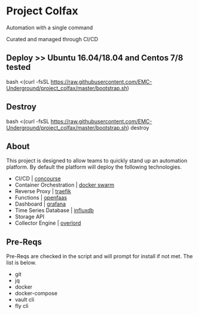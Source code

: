 # Project Colfax
Automation with a single command

Curated and managed through CI/CD

## Deploy >> Ubuntu 16.04/18.04 and Centos 7/8 tested
bash <(curl -fsSL https://raw.githubusercontent.com/EMC-Underground/project_colfax/master/bootstrap.sh)

## Destroy
bash <(curl -fsSL https://raw.githubusercontent.com/EMC-Underground/project_colfax/master/bootstrap.sh) destroy

## About
This project is designed to allow teams to quickly stand up an automation
platform. By default the platform will deploy the following technologies.

- CI/CD | [concourse](https://concourse-ci.org/)
- Container Orchestration | [docker swarm](https://docs.docker.com/engine/swarm/)
- Reverse Proxy | [traefik](https://traefik.io/)
- Functions | [openfaas](https://www.openfaas.com/)
- Dashboard | [grafana](https://grafana.com/)
- Time Series Database | [influxdb](https://www.influxdata.com/)
- Storage API
- Collector Engine | [overlord](https://github.com/nctiggy/collector-overlord)

## Pre-Reqs
Pre-Reqs are checked in the script and will prompt for install if not met. The list is below.
- git
- jq
- docker
- docker-compose
- vault cli
- fly cli
